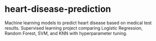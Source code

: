 # heart-disease-prediction
Machine learning models to predict heart disease based on medical test results. Supervised learning project comparing Logistic Regression, Random Forest, SVM, and KNN with hyperparameter tuning.
